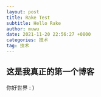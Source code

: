 ```yaml
---
layout: post
title: Rake Test
subtitle: Hello Rake
author: muwu
date: 2021-11-20 22:56:27 +0800
categories: 技术
tag: 技术
---
```


## 这是我真正的第一个博客

你好世界 : )

